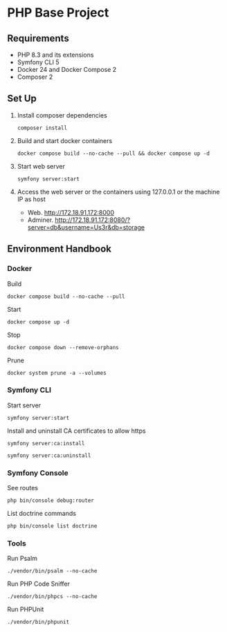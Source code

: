 PHP Base Project
===

## Requirements

- PHP 8.3 and its extensions
- Symfony CLI 5
- Docker 24 and Docker Compose 2
- Composer 2

## Set Up

1. Install composer dependencies
    ```shell
    composer install
    ```

2. Build and start docker containers
    ```shell
    docker compose build --no-cache --pull && docker compose up -d
    ```

3. Start web server
    ```shell
    symfony server:start
    ```
   
4. Access the web server or the containers using 127.0.0.1 or the machine IP as host
    - Web. http://172.18.91.172:8000
    - Adminer. http://172.18.91.172:8080/?server=db&username=Us3r&db=storage

## Environment Handbook

### Docker

Build
```shell
docker compose build --no-cache --pull
```

Start
```shell
docker compose up -d
```

Stop
```shell
docker compose down --remove-orphans
```

Prune
```shell
docker system prune -a --volumes
```

### Symfony CLI

Start server
```shell
symfony server:start
```

Install and uninstall CA certificates to allow https
```shell
symfony server:ca:install
```
```shell
symfony server:ca:uninstall
```

### Symfony Console

See routes
```shell
php bin/console debug:router
```

List doctrine commands
```shell
php bin/console list doctrine
```

### Tools

Run Psalm
```shell
./vendor/bin/psalm --no-cache
```

Run PHP Code Sniffer
```shell
./vendor/bin/phpcs --no-cache
```

Run PHPUnit
```shell
./vendor/bin/phpunit
```